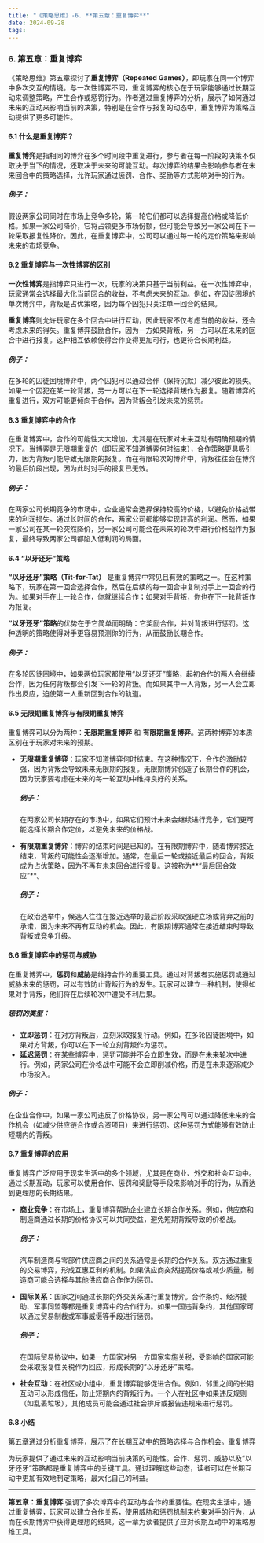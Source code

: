 ```yaml
---
title: "《策略思维》-6. **第五章：重复博弈**"
date: 2024-09-28
tags: 
---
```

### 6. **第五章：重复博弈**

《策略思维》第五章探讨了**重复博弈（Repeated Games）**，即玩家在同一个博弈中多次交互的情境。与一次性博弈不同，重复博弈的核心在于玩家能够通过长期互动来调整策略，产生合作或惩罚行为。作者通过重复博弈的分析，展示了如何通过未来的互动来影响当前的决策，特别是在合作与报复的动态中，重复博弈为策略互动提供了更多可能性。

#### 6.1 什么是重复博弈？
**重复博弈**是指相同的博弈在多个时间段中重复进行，参与者在每一阶段的决策不仅取决于当下的情况，还取决于未来的可能互动。每次博弈的结果会影响参与者在未来回合中的策略选择，允许玩家通过惩罚、合作、奖励等方式影响对手的行为。

##### 例子：
假设两家公司同时在市场上竞争多轮，第一轮它们都可以选择提高价格或降低价格。如果一家公司降价，它将占领更多市场份额，但可能会导致另一家公司在下一轮采取报复性降价。因此，在重复博弈中，公司可以通过每一轮的定价策略来影响未来的市场竞争。

#### 6.2 重复博弈与一次性博弈的区别
**一次性博弈**是指博弈只进行一次，玩家的决策只基于当前利益。在一次性博弈中，玩家通常会选择最大化当前回合的收益，不考虑未来的互动。例如，在囚徒困境的单次博弈中，背叛是占优策略，因为每个囚犯只关注单一回合的结果。

**重复博弈**则允许玩家在多个回合中进行互动，因此玩家不仅考虑当前的收益，还会考虑未来的得失。重复博弈鼓励合作，因为一方如果背叛，另一方可以在未来的回合中进行报复。这种相互依赖使得合作变得更加可行，也更符合长期利益。

##### 例子：
在多轮的囚徒困境博弈中，两个囚犯可以通过合作（保持沉默）减少彼此的损失。如果一个囚犯在某一轮背叛，另一方可以在下一轮选择背叛作为报复。随着博弈的重复进行，双方可能更倾向于合作，因为背叛会引发未来的惩罚。

#### 6.3 重复博弈中的合作
在重复博弈中，合作的可能性大大增加，尤其是在玩家对未来互动有明确预期的情况下。当博弈是无限期重复的（即玩家不知道博弈何时结束），合作策略更具吸引力，因为背叛可能导致无限期的报复。而在有限轮次的博弈中，背叛往往会在博弈的最后阶段出现，因为此时对手的报复已无效。

##### 例子：
在两家公司长期竞争的市场中，企业通常会选择保持较高的价格，以避免价格战带来的利润损失。通过长时间的合作，两家公司都能够实现较高的利润。然而，如果一家公司在某一轮突然降价，另一家公司可能会在未来的轮次中进行价格战作为报复，最终导致两家公司都陷入低利润的局面。

#### 6.4 “以牙还牙”策略
**“以牙还牙”策略（Tit-for-Tat）** 是重复博弈中常见且有效的策略之一。在这种策略下，玩家在第一回合选择合作，然后在后续的每一回合中复制对手上一回合的行为。如果对手在上一轮合作，你就继续合作；如果对手背叛，你也在下一轮背叛作为报复。

**“以牙还牙”策略**的优势在于它简单而明确：它奖励合作，并对背叛进行惩罚。这种透明的策略使得对手更容易预测你的行为，从而鼓励长期合作。

##### 例子：
在多轮囚徒困境中，如果两位玩家都使用“以牙还牙”策略，起初合作的两人会继续合作，因为任何背叛都会引发下一轮的背叛。而如果其中一人背叛，另一人会立即作出反应，迫使第一人重新回到合作的轨道。

#### 6.5 无限期重复博弈与有限期重复博弈
重复博弈可以分为两种：**无限期重复博弈** 和 **有限期重复博弈**。这两种博弈的本质区别在于玩家对未来的预期。

- **无限期重复博弈**：玩家不知道博弈何时结束。在这种情况下，合作的激励较强，因为背叛会导致未来无限期的报复。无限期博弈创造了长期合作的机会，因为玩家要考虑在未来的每一轮互动中维持良好的关系。
  
  ##### 例子：
  在两家公司长期存在的市场中，如果它们预计未来会继续进行竞争，它们更可能选择长期合作定价，以避免未来的价格战。

- **有限期重复博弈**：博弈的结束时间是已知的。在有限期博弈中，随着博弈接近结束，背叛的可能性会逐渐增加。通常，在最后一轮或接近最后的回合，背叛成为占优策略，因为不再有未来回合进行报复。这被称为**“最后回合效应”**。
  
  ##### 例子：
  在政治选举中，候选人往往在接近选举的最后阶段采取强硬立场或背弃之前的承诺，因为未来不再有互动的机会。因此，有限期博弈通常在接近结束时导致背叛或竞争升级。

#### 6.6 重复博弈中的惩罚与威胁
在重复博弈中，**惩罚**和**威胁**是维持合作的重要工具。通过对背叛者实施惩罚或通过威胁未来的惩罚，可以有效防止背叛行为的发生。玩家可以建立一种机制，使得如果对手背叛，他们将在后续轮次中遭受不利后果。

##### 惩罚的类型：
- **立即惩罚**：在对方背叛后，立刻采取报复行动。例如，在多轮囚徒困境中，如果对方背叛，你可以在下一轮立刻背叛作为惩罚。
- **延迟惩罚**：在某些博弈中，惩罚可能并不会立即生效，而是在未来轮次中进行。例如，两家公司在价格战中可能不会立即削减价格，而是在未来逐渐减少市场投入。

##### 例子：
在企业合作中，如果一家公司违反了价格协议，另一家公司可以通过降低未来的合作机会（如减少供应链合作或合资项目）来进行惩罚。这种惩罚方式能够有效防止短期内的背叛。

#### 6.7 重复博弈的应用
重复博弈广泛应用于现实生活中的多个领域，尤其是在商业、外交和社会互动中。通过长期互动，玩家可以使用合作、惩罚和奖励等手段来影响对手的行为，从而达到更理想的长期结果。

- **商业竞争**：在市场上，重复博弈帮助企业建立长期合作关系。例如，供应商和制造商通过长期的价格协议可以共同受益，避免短期背叛导致的价格战。
  
  ##### 例子：
  汽车制造商与零部件供应商之间的关系通常是长期的合作关系。双方通过重复的交易博弈，形成互惠互利的机制。如果供应商突然提高价格或减少质量，制造商可能会选择与其他供应商合作作为惩罚。

- **国际关系**：国家之间通过长期的外交关系进行重复博弈。合作条约、经济援助、军事同盟等都是重复博弈中的合作行为。如果一国违背条约，其他国家可以通过贸易制裁或军事威慑等手段进行惩罚。

  ##### 例子：
  在国际贸易协议中，如果一方国家对另一方国家实施关税，受影响的国家可能会采取报复性关税作为回应，形成长期的“以牙还牙”策略。

- **社会互动**：在社区或小组中，重复博弈能够促进合作。例如，邻里之间的长期互动可以形成信任，防止短期内的背叛行为。一个人在社区中如果违反规则（如乱丢垃圾），其他成员可能会通过社会排斥或报告违规来进行惩罚。

#### 6.8 小结
第五章通过分析重复博弈，展示了在长期互动中的策略选择与合作机会。重复博弈

为玩家提供了通过未来的互动影响当前决策的可能性。合作、惩罚、威胁以及“以牙还牙”策略都是重复博弈中的关键工具。通过理解这些动态，读者可以在长期互动中更加有效地制定策略，最大化自己的利益。

---

**第五章：重复博弈** 强调了多次博弈中的互动与合作的重要性。在现实生活中，通过重复博弈，玩家可以建立合作关系，使用威胁和惩罚机制来约束对手的行为，从而在长期博弈中获得更理想的结果。这一章为读者提供了应对长期互动中的策略思维工具。